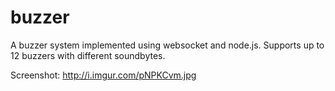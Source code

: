 # buzzer
A buzzer system implemented using websocket and node.js.
Supports up to 12 buzzers with different soundbytes.

Screenshot: http://i.imgur.com/pNPKCvm.jpg
